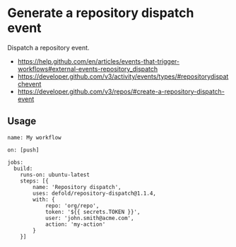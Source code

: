 # Generate a repository dispatch event

Dispatch a repository event.

* https://help.github.com/en/articles/events-that-trigger-workflows#external-events-repository_dispatch
* https://developer.github.com/v3/activity/events/types/#repositorydispatchevent
* https://developer.github.com/v3/repos/#create-a-repository-dispatch-event

## Usage 

```
name: My workflow

on: [push]

jobs:
  build:
    runs-on: ubuntu-latest
    steps: [{
        name: 'Repository dispatch',
        uses: defold/repository-dispatch@1.1.4,
        with: {
            repo: 'org/repo',
            token: '${{ secrets.TOKEN }}',
            user: 'john.smith@acme.com',
            action: 'my-action'
        }
    }]
```
